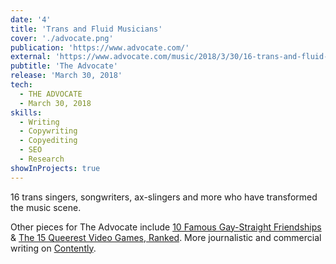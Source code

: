 ```yaml
---
date: '4'
title: 'Trans and Fluid Musicians'
cover: './advocate.png'
publication: 'https://www.advocate.com/'
external: 'https://www.advocate.com/music/2018/3/30/16-trans-and-fluid-musicians-who-transformed-music'
pubtitle: 'The Advocate'
release: 'March 30, 2018'
tech:
  - THE ADVOCATE
  - March 30, 2018
skills:
  - Writing
  - Copywriting
  - Copyediting
  - SEO
  - Research
showInProjects: true
---
```


16 trans singers, songwriters, ax-slingers and more who have transformed the music scene.

Other pieces for The Advocate include [10 Famous Gay-Straight Friendships](https://www.advocate.com/people/2018/5/24/10-famous-gay-straight-friendships) & [The 15 Queerest Video Games, Ranked](https://www.advocate.com/arts-entertainment/2018/5/24/15-queerest-video-games-ranked). More journalistic and commercial writing on [Contently](https://alleyhector.contently.com/).
